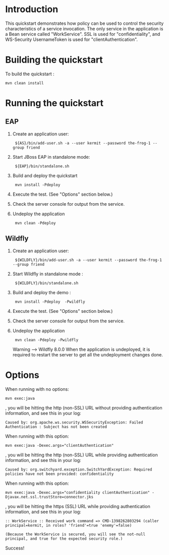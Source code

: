 Introduction
============
This quickstart demonstrates how policy can be used to control the security characteristics of a
service invocation.  The only service in the application is a Bean service called "WorkService".
SSL is used for "confidentiality", and WS-Security UsernameToken is used for "clientAuthentication".


Building the quickstart
======================

To build the quickstart :

```
mvn clean install
```


Running the quickstart
======================


EAP
----------

1. Create an application user:

        ${AS}/bin/add-user.sh -a --user kermit --password the-frog-1 --group friend

2. Start JBoss EAP in standalone mode:

        ${EAP}/bin/standalone.sh

3. Build and deploy the quickstart

        mvn install -Pdeploy

4. Execute the test. (See "Options" section below.)

5. Check the server console for output from the service.

6. Undeploy the application

        mvn clean -Pdeploy


Wildfly
----------


1. Create an application user:

        ${WILDFLY}/bin/add-user.sh -a --user kermit --password the-frog-1 --group friend

2. Start Wildfly in standalone mode :

        ${WILDFLY}/bin/standalone.sh

3. Build and deploy the demo :

        mvn install -Pdeploy  -Pwildfly

4. Execute the test. (See "Options" section below.)

5. Check the server console for output from the service.

6. Undeploy the application

        mvn clean -Pdeploy -Pwildfly

     Warning --> Wildfly 8.0.0 When the application is undeployed, it is required to restart the server to get all the undeployment changes done.


Options
=======

When running with no options:

    mvn exec:java

, you will be hitting the http (non-SSL) URL without providing authentication information, and see this in your log:

    Caused by: org.apache.ws.security.WSSecurityException: Failed Authentication : Subject has not been created

When running with this option:

    mvn exec:java -Dexec.args="clientAuthentication"

, you will be hitting the http (non-SSL) URL while providing authentication information, and see this in your log:

    Caused by: org.switchyard.exception.SwitchYardException: Required policies have not been provided: confidentiality

When running with this option:

    mvn exec:java -Dexec.args="confidentiality clientAuthentication" -Djavax.net.ssl.trustStore=connector.jks

, you will be hitting the https (SSL) URL while providing authentication information, and see this in your log:

    :: WorkService :: Received work command => CMD-1398262803294 (caller principal=kermit, in roles? 'friend'=true 'enemy'=false)

    (Because the WorkService is secured, you will see the not-null principal, and true for the expected security role.)

Success!
